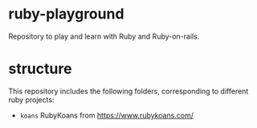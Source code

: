 # ruby-playground

Repository to play and learn with Ruby and Ruby-on-rails.

# structure

This repository includes the following folders, corresponding to different ruby projects:

- `koans` RubyKoans from https://www.rubykoans.com/
